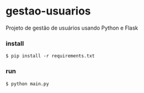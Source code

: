# gestao-usuarios

Projeto de gestão de usuários usando Python e Flask

### install
```
$ pip install -r requirements.txt
```

### run
```
$ python main.py
```